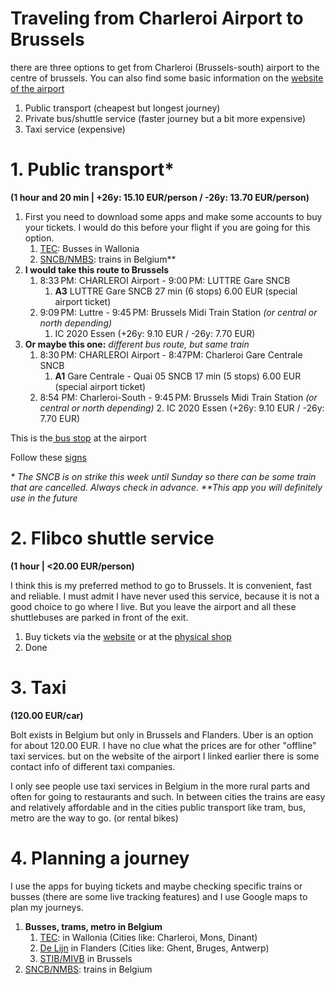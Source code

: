 Traveling from Charleroi Airport to Brussels
==============
there are three options to get from Charleroi (Brussels-south) airport to the centre of brussels.  You can also find some basic information on the [website of the airport](https://www.brussels-charleroi-airport.com/en/parking-access)
1. Public transport (cheapest but longest journey)
2. Private bus/shuttle service (faster journey but a bit more expensive)
3. Taxi service (expensive) 
# 1. Public transport* 
**(1 hour and 20 min | +26y: 15.10 EUR/person / -26y: 13.70 EUR/person)**
1. First you need to download some apps and make some accounts to buy your tickets. I would do this before your flight if you are going for this option.
	1. [TEC](https://www.letec.be/View/Lapplication_TEC/1003): Busses in Wallonia
	2. [SNCB/NMBS](https://www.belgiantrain.be/EN/travel-info/prepare-for-your-journey/use-the-sncb-app): trains in Belgium**
2.  **I would take this route to Brussels**
	1. 8:33 PM: CHARLEROI Airport - 9:00 PM: LUTTRE Gare SNCB
		1. **A3** LUTTRE Gare SNCB 27 min (6 stops) 6.00 EUR (special airport ticket)
	2. 9:09 PM: Luttre - 9:45 PM: Brussels Midi Train Station *(or central or north depending)*
		1. IC 2020 Essen (+26y: 9.10 EUR / -26y: 7.70 EUR)
3.  **Or maybe this one:** *different bus route, but same train*
	1. 8:30 PM: CHARLEROI Airport - 8:47PM: Charleroi Gare Centrale SNCB
		1. **A1** Gare Centrale - Quai 05 SNCB 17 min (5 stops) 6.00 EUR (special airport ticket)
	2. 8:54 PM: Charleroi-South - 9:45 PM: Brussels Midi Train Station *(or central or north depending)*
		2. IC 2020 Essen (+26y: 9.10 EUR / -26y: 7.70 EUR)

This is the[ bus stop]( https://maps.app.goo.gl/hnvdL6YChjs56jJx9) at the airport

Follow these [signs](https://www.google.com/maps/place/CHARLEROI+Airport/@0,0,3a,75y,90t/data=!3m8!1e2!3m6!1sAF1QipNTIc1Rq9_J_WX_du-MkeebpvjfHug8ZpaLeayl!2e10!3e12!6shttps:%2F%2Flh5.googleusercontent.com%2Fp%2FAF1QipNTIc1Rq9_J_WX_du-MkeebpvjfHug8ZpaLeayl%3Dw86-h114-k-no!7i3072!8i4080!4m7!3m6!1s0x47c22920430c5645:0xcd7e92673e6aa94c!8m2!3d50.4707825!4d4.4713004!10e5!16s%2Fg%2F11kqgnj3v2?entry=ttu&g_ep=EgoyMDI1MDMxOS4yIKXMDSoJLDEwMjExNjQwSAFQAw%3D%3D)

*\* The SNCB is on strike this week until Sunday so there can be some train that are cancelled. Always check in advance.*
*\*\*This app you will definitely use in the future*

# 2. Flibco shuttle service
**(1 hour | <20.00 EUR/person)**

I think this is my preferred method to go to Brussels. It is convenient, fast and reliable. I must admit I have never used this service, because it is not a good choice to go where I live.  But you leave the airport and all these shuttlebuses are parked in front of the exit. 
1. Buy tickets via the [website](https://www.flibco.com/en) or at the [physical shop](https://maps.app.goo.gl/onHBFxLdHzMcFZqk8)
2. Done
# 3. Taxi
**(120.00 EUR/car)**

Bolt exists in Belgium but only in Brussels and Flanders. Uber is an option for about 120.00 EUR. I have no clue what the prices are for other "offline" taxi services. but on the website of the airport I linked earlier there is some contact info of different taxi companies. 

I only see people use taxi services in Belgium in the more rural parts and often for going to restaurants and such. In between cities the trains are easy and relatively affordable and in the cities public transport like tram, bus, metro are the way to go. (or rental bikes) 

# 4. Planning a journey
I use the apps for buying tickets and maybe checking specific trains or busses (there are some live tracking features) and I use Google maps to plan my journeys. 

1. **Busses, trams, metro in Belgium**
	1. [TEC](https://www.letec.be/View/Lapplication_TEC/1003):  in Wallonia (Cities like: Charleroi, Mons, Dinant)
	2. [De Lijn](https://www.delijn.be/en/content/ontdek-de-app/) in Flanders (Cities like: Ghent, Bruges, Antwerp)
	3. [STIB/MIVB](https://www.stib-mivb.be/buy/get-moving-with-the-stib-mivb-app) in Brussels
2. [SNCB/NMBS](https://www.belgiantrain.be/EN/travel-info/prepare-for-your-journey/use-the-sncb-app): trains in Belgium
